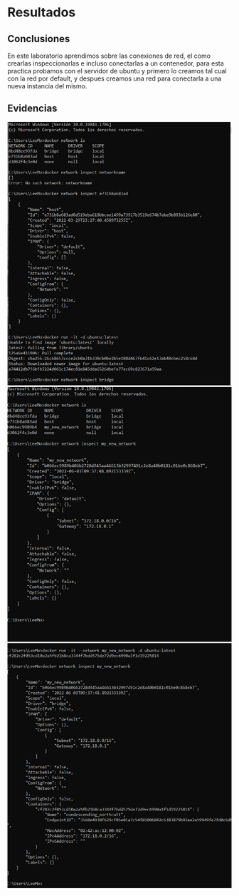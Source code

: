 # Resultados
## Conclusiones
En este laboratorio aprendimos sobre las conexiones de red, el como crearlas inspeccionarlas e incluso conectarlas a un contenedor, para esta practica probamos 
con el servidor de ubuntu y primero lo creamos tal cual con la red por default, y despues creamos una red para conectarla a una nueva instancia del mismo.
## Evidencias
![Image text](https://github.com/AlfonsoLoopez/DAS_Sistemas/blob/Practica-3_2doParcial/Ene-Jun-2022/alfonso-israel-lopez-garza/Practica-3/laboratorio-5/Laboratorio5_Img1.jpeg)
![Image text](https://github.com/AlfonsoLoopez/DAS_Sistemas/blob/Practica-3_2doParcial/Ene-Jun-2022/alfonso-israel-lopez-garza/Practica-3/laboratorio-5/Laboratorio5_Img2.jpeg)
![Image text](https://github.com/AlfonsoLoopez/DAS_Sistemas/blob/Practica-3_2doParcial/Ene-Jun-2022/alfonso-israel-lopez-garza/Practica-3/laboratorio-5/Laboratorio5_Img3.jpeg)
